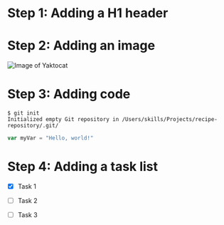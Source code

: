 # Step 1: Adding a H1 header

# Step 2: Adding an image

![Image of Yaktocat](https://octodex.github.com/images/yaktocat.png)

# Step 3: Adding code

```
$ git init
Initialized empty Git repository in /Users/skills/Projects/recipe-repository/.git/
```

``` javascript
var myVar = "Hello, world!"
```

# Step 4: Adding a task list

- [x] Task 1
- [ ] Task 2
- [ ] Task 3

